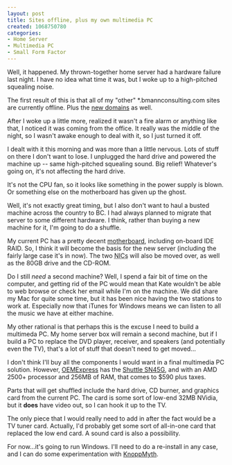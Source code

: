 ```yaml
--- 
layout: post
title: Sites offline, plus my own multimedia PC
created: 1068750780
categories: 
- Home Server
- Multimedia PC
- Small Form Factor
---
```

Well, it happened. My thrown-together home server had a hardware failure last night. I have no idea what time it was, but I woke up to a high-pitched squealing noise.

The first result of this is that all of my "other" *.bmannconsulting.com sites are currently offline. Plus the <a href="http://www.bmannconsulting.com/node/view/660">new domains</a> as well.
<!--break-->
After I woke up a little more, realized it wasn't a fire alarm or anything like that, I noticed it was coming from the office. It really was the middle of the night, so I wasn't awake enough to deal with it, so I just turned it off.

I dealt with it this morning and was more than a little nervous. Lots of stuff on there I don't want to lose. I unplugged the hard drive and powered the machine up -- same high-pitched squealing sound. Big relief! Whatever's going on, it's not affecting the hard drive.

It's not the CPU fan, so it looks like something in the power supply is blown. Or something else on the motherboard has given up the ghost.

Well, it's not exactly great timing, but I also don't want to haul a busted machine across the country to BC. I had always planned to migrate that server to some different hardware. I think, rather than buying a new machine for it, I'm going to do a shuffle.

My current PC has a pretty decent <a href="http://www.cpu3d.com/review/k7t266pro2/" title="MSI K7T266 Pro 2">motherboard</a>, including on-board IDE RAID. So, I think it will become the basis for the new server (including the fairly large case it's in now). The two <acronym title="Network Interface Cards">NICs</acronym> will also be moved over, as well as the 80GB drive and the CD-ROM.

Do I still <em>need</em> a second machine? Well, I spend a fair bit of time on the computer, and getting rid of the PC would mean that Kate wouldn't be able to web browse or check her email while I'm on the machine. We did share my Mac for quite some time, but it has been nice having the two stations to work at. Especially now that iTunes for Windows means we can listen to all the music we have at either machine.

My other rational is that perhaps this is the excuse I need to build a multimeda PC. My home server box will remain a second machine, but if I build a PC to replace the DVD player, receiver, and speakers (and potentially even the TV), that's a lot of stuff that doesn't need to get moved...

I don't think I'll buy all the components I would want in a final multimedia PC solution. However, <a href="http://www.oemexpress.com">OEMExpress</a> has the <a href="http://us.shuttle.com/specs_access.asp?pro_id=279">Shuttle SN45G</a>, and with an AMD 2500+ processor and 256MB of RAM, that comes to $590 plus taxes.

Parts that will get shuffled include the hard drive, CD burner, and graphics card from the current PC. The card is some sort of low-end 32MB NVidia, but it <strong>does</strong> have video out, so I can hook it up to the TV.

The only piece that I would really need to add in after the fact would be a TV tuner card. Actually, I'd probably get some sort of all-in-one card that replaced the low end card. A sound card is also a possibility.

For now...it's going to run Windows. I'll need to do a re-install in any case, and I can do some experimentation with <a href="http://www.bmannconsulting.com/node/view/662">KnoppMyth</a>.
